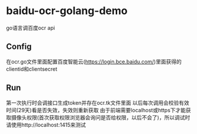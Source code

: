 # baidu-ocr-golang-demo
go语言调百度ocr api
## Config
在ocr.go文件里面配置百度智能云(https://login.bce.baidu.com/)里面获得的clientid和clientsecret
## Run
第一次执行时会调接口生成token并存在ocr.tk文件里面
以后每次调用会校验有效时间(29天)看是否失效，失效则重新获取
由于前端需要localhost或https下才能获取摄像头权限(首次获取权限浏览器会询问是否给权限，以后不会了)，所以调试时请使用http://localhost:1415来测试
